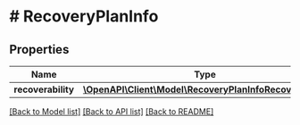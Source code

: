 # # RecoveryPlanInfo

## Properties

Name | Type | Description | Notes
------------ | ------------- | ------------- | -------------
**recoverability** | [**\OpenAPI\Client\Model\RecoveryPlanInfoRecoverability**](RecoveryPlanInfoRecoverability.md) |  | [optional]

[[Back to Model list]](../../README.md#models) [[Back to API list]](../../README.md#endpoints) [[Back to README]](../../README.md)
